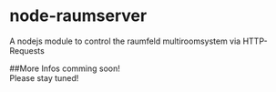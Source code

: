 # node-raumserver

A nodejs module to control the raumfeld multiroomsystem via HTTP-Requests  

##More Infos comming soon!  
Please stay tuned!
